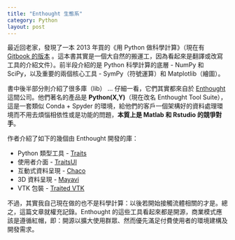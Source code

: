 ```yaml
---
title: "Enthought 生態系"
category: Python
layout: post
---
```


最近回老家，發現了一本 2013 年買的《用 Python 做科學計算》（現在有 [Gitbook 的版本](https://wizardforcel.gitbooks.io/hyry-studio-scipy/content/) 。這本書其實是一個大自然的搬運工，因為看起來是翻譯或改寫工具的介紹文件）。前半段介紹的是 Python 科學計算的底層 - NumPy 和 SciPy，以及重要的兩個核心工具 - SymPy（符號運算）和 Matplotlib（繪圖）。

書中後半部分則介紹了很多庫（lib） ... 仔細一看，它們其實都來自於 [Enthought](https://www.enthought.com) 這間公司。他們著名的產品是 **Python(X,Y)**（現在改名 Enthought Tool Suite），這是一套類似 Conda + Spyder 的環境，給他們的客戶一個架構好的資料處理環境而不用去煩惱相依性或是功能的問題，**本質上是 Matlab 和 Rstudio 的競爭對手**。

作者介紹了如下的幾個由 Enthought 開發的庫：

- Python 類型工具 - [Traits](https://github.com/enthought/traits)
- 使用者介面 - [TraitsUI](https://docs.enthought.com/traitsui/)
- 互動式資料呈現 - [Chaco](https://docs.enthought.com/chaco/)
- 3D 資料呈現 - [Mayavi](https://docs.enthought.com/mayavi/mayavi/)
- VTK 包裝 - [Traited VTK](https://docs.enthought.com/mayavi/tvtk/)

不過，其實我自己現在做的也不是科學計算：以後若開始接觸流體相關的才是。總之，這篇文章就權充記錄。Enthought 的這些工具看起來都是開源，商業模式應該是遵循紅帽，即：開源以擴大使用群眾、然而優先滿足付費使用者的環境建構及開發需求。
